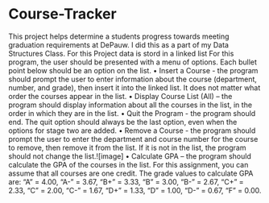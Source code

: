 # Course-Tracker
This project helps determine a students  progress towards meeting graduation requirements at DePauw. I did this as a part of my Data Structures Class.
For this Project data is stord in a linked list 
For this program, the user should be presented with a menu of options. Each bullet point below should be an option on the list. 
•	Insert a Course - the program should prompt the user to enter information about the course (department, number, and grade), then insert it into the linked list. It does not matter what order the courses appear in the list.
•	Display Course List (All) – the program should display information about all the courses in the list, in the order in which they are in the list.
•	Quit the Program - the program should end. The quit option should always be the last option, even when the options for stage two are added.
•	Remove a Course - the program should prompt the user to enter the department and course number for the course to remove, then remove it from the list. If it is not in the list, the program should not change the list.![image]
•	Calculate GPA – the program should calculate the GPA of the courses in the list. For this assignment, you can assume that all courses are one credit. The grade values to calculate GPA are: “A” = 4.00, “A-” = 3.67, “B+” = 3.33, “B” = 3.00, “B-” = 2.67, “C+” = 2.33, “C” = 2.00, “C-” = 1.67, “D+” = 1.33, “D” = 1.00, “D-” = 0.67, “F” = 0.00.

